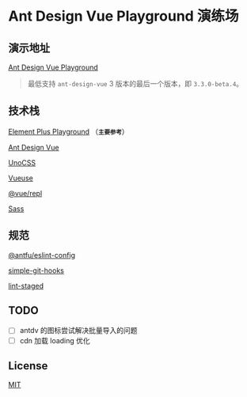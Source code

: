 # Ant Design Vue Playground 演练场

## 演示地址

[Ant Design Vue Playground](https://huangmingfu.github.io/ant-design-vue-playground)

> 最低支持 `ant-design-vue` 3 版本的最后一个版本，即 `3.3.0-beta.4`。

## 技术栈

[Element Plus Playground](https://github.com/element-plus/element-plus-playground) （**`主要参考`**）

[Ant Design Vue](https://github.com/vueComponent/ant-design-vue)

[UnoCSS](https://github.com/antfu/unocss)

[Vueuse](https://github.com/vueuse/vueuse)

[@vue/repl](https://github.com/vuejs/repl)

[Sass](https://github.com/sass/sass)

## 规范

[@antfu/eslint-config](https://github.com/antfu/eslint-config)

[simple-git-hooks](https://github.com/toplenboren/simple-git-hooks)

[lint-staged](https://github.com/lint-staged/lint-staged)

## TODO

- [ ] antdv 的图标尝试解决批量导入的问题
- [ ] cdn 加载 loading 优化

## License

[MIT](./LICENSE)
